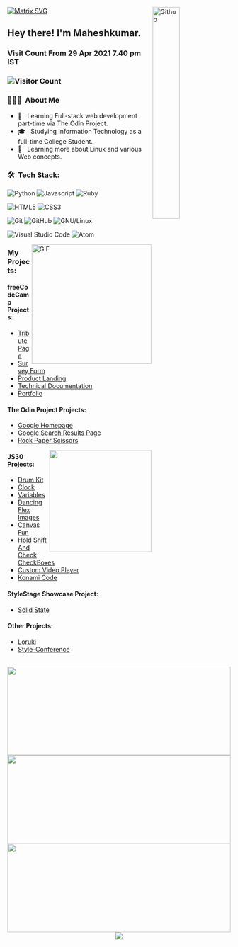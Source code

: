 [![Matrix SVG](https://raw.githubusercontent.com/rodrigograca31/rodrigograca31/master/matrix.svg)](https://www.youtube.com/watch?v=SDkAGkd4NLc) 
<img width="35%" align="right" alt="Github" src="https://user-images.githubusercontent.com/48678280/88862734-4903af80-d201-11ea-968b-9c939d88a37c.gif" />

<h2> Hey there! I'm Maheshkumar.</h2>

<h3>Visit Count From 29 Apr 2021 7.40 pm IST<h3>
  
![Visitor Count](https://profile-counter.glitch.me/maheshkumar-novice/count.svg)

<h3> 👨🏻‍💻 &nbsp;About Me </h3>

- 🤔 &nbsp; Learning Full-stack web development part-time via The Odin Project.
- 🎓 &nbsp; Studying Information Technology as a full-time College Student.
- 🌱 &nbsp; Learning more about Linux and various Web concepts.

<h3> 🛠 &nbsp;Tech Stack:</h3>

  ![Python](https://img.shields.io/badge/-Python-333333?style=flat&logo=python)
  ![Javascript](https://img.shields.io/badge/-Javascript-333333?style=flat&logo=javascript)
  ![Ruby](https://img.shields.io/badge/-Ruby-333333?style=flat&logo=ruby&logoColor=ff0000)
  
  ![HTML5](https://img.shields.io/badge/-HTML5-333333?style=flat&logo=HTML5)
  ![CSS3](https://img.shields.io/badge/-CSS3-333333?style=flat&logo=CSS3&logoColor=007ACC)
  
  ![Git](https://img.shields.io/badge/-Git-333333?style=flat&logo=git)
  ![GitHub](https://img.shields.io/badge/-GitHub-333333?style=flat&logo=github)
  ![GNU/Linux](https://img.shields.io/badge/-GNU/Linux-333333?style=flat&logo=Linux)
  
  ![Visual Studio Code](https://img.shields.io/badge/-Visual%20Studio%20Code-333333?style=flat&logo=visual-studio-code&logoColor=007ACC)
  ![Atom](https://img.shields.io/badge/-Atom-333333?style=flat&logo=atom&logoColor=00ff00)
  
  <img align="right" height="270px" alt="GIF" src="https://i.pinimg.com/originals/e4/26/70/e426702edf874b181aced1e2fa5c6cde.gif" />
<h3>My Projects:</h3>

<h4>freeCodeCamp Projects:</h4>

<ul>
  <li><a href="https://github.com/Maheshkumar-novice/fcc-TributePage">Tribute Page</a></li>
  <li><a href="https://github.com/Maheshkumar-novice/fcc-SurveyForm">Survey Form</a></li>
  <li><a href="https://github.com/Maheshkumar-novice/fcc-ProductLanding">Product Landing</a></li>
  <li><a href="https://github.com/Maheshkumar-novice/fcc-TechnicalDocumentation">Technical Documentation</a></li>
  <li><a href="https://github.com/Maheshkumar-novice/fcc-Portfolio">Portfolio</a></li>
</ul>

<h4>The Odin Project Projects:</h4>

<ul>
  <li><a href="https://github.com/Maheshkumar-novice/TOP-google-homepage">Google Homepage</a></li>
  <li><a href="https://github.com/Maheshkumar-novice/TOP-googleSearchResults">Google Search Results Page</a></li>
  <li><a href="https://github.com/Maheshkumar-novice/TOP-RockPaperScissors">Rock Paper Scissors</a></li>
</ul>

<img align='right' src="https://media.giphy.com/media/M9gbBd9nbDrOTu1Mqx/giphy.gif" width="230">

<h4>JS30 Projects: </h4>
<ul>
  <li><a href="https://github.com/Maheshkumar-novice/TOP-drumKit">Drum Kit</a></li>
  <li><a href="https://github.com/Maheshkumar-novice/TOP-Clock">Clock</a></li>
  <li><a href="https://github.com/Maheshkumar-novice/TOP-Variables">Variables</a></li>
  <li><a href="https://github.com/Maheshkumar-novice/TOP-dancingFlexImages">Dancing Flex Images</a></li>
  <li><a href="https://github.com/Maheshkumar-novice/TOP-CanvasFun">Canvas Fun</a></li>
  <li><a href="https://github.com/Maheshkumar-novice/TOP-HoldShiftAndCheck">Hold Shift And Check CheckBoxes</a></li>
  <li><a href="https://github.com/Maheshkumar-novice/TOP-CustomVideoPlayer">Custom Video Player</a></li>
  <li><a href="https://github.com/Maheshkumar-novice/TOP-KonamiCode">Konami Code</a></li>
 </ul>
 
<h4>StyleStage Showcase Project: </h4>
<ul>
   <li><a href="https://github.com/Maheshkumar-novice/my-style-stage">Solid State</a></li>
 </ul>

<h4>Other Projects:</h4>

<ul>
  <li><a href="https://github.com/Maheshkumar-novice/Loruki">Loruki</a></li>
  <li><a href="https://github.com/Maheshkumar-novice/style-conference">Style-Conference</a></li>
</ul>

<br/>

<img src="https://github-readme-stats.vercel.app/api?username=Maheshkumar-novice&count_private=true&theme=radical&show_icons=TRUE" width="100%" height="200em">
<img src="https://github-readme-stats.vercel.app/api/top-langs/?username=maheshkumar-novice&theme=radical&layout=compact" width="100%" height="200em"/>
<img src="http://github-readme-streak-stats.herokuapp.com/?user=Maheshkumar-novice&count_private=true&theme=radical" width="100%" height="200em"/>

<div align="center">
   <img src="https://github-profile-trophy.vercel.app/?username=maheshkumar-novice&theme=flat&no-frame=true&margin-w=30" />
</div>

<br/>



